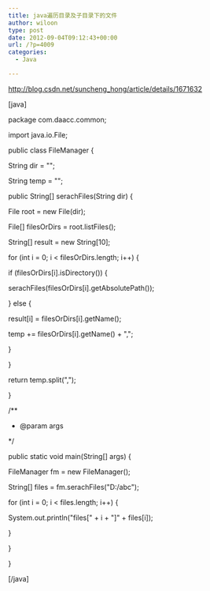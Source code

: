 ```yaml
---
title: java遍历目录及子目录下的文件
author: wiloon
type: post
date: 2012-09-04T09:12:43+00:00
url: /?p=4009
categories:
  - Java

---
```

<a href="http://blog.csdn.net/suncheng_hong/article/details/1671632">http://blog.csdn.net/suncheng_hong/article/details/1671632</a>

[java]

package com.daacc.common;



  




  import java.io.File;




  




  public class FileManager {




  




  String dir = "";




  




  String temp = "";




  




  public String[] serachFiles(String dir) {




  




  File root = new File(dir);




  




  File[] filesOrDirs = root.listFiles();




  




  String[] result = new String[10];




  




  for (int i = 0; i < filesOrDirs.length; i++) {




  if (filesOrDirs[i].isDirectory()) {




  serachFiles(filesOrDirs[i].getAbsolutePath());




  } else {




  result[i] = filesOrDirs[i].getName();




  




  temp += filesOrDirs[i].getName() + ",";




  




  }




  }




  




  return temp.split(",");




  




  }




  




  /**




  * @param args




  */




  public static void main(String[] args) {




  FileManager fm = new FileManager();




  String[] files = fm.serachFiles("D:/abc");




  for (int i = 0; i < files.length; i++) {




  System.out.println("files[" + i + "]" + files[i]);




  }




  




  }




  }

  

  [/java]
